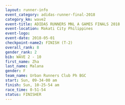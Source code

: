 ```yaml
---
layout: runner-info 
event_category: adidas-runner-final-2018 
category_km: wave2 
event-title: ADIDAS RUNNERS MNL A GAMES FINALS 2018  
event-location: Makati City Philippines 
event-logo: 
event-date: 2018-05-01 
checkpoint-name2: FINISH (T-2) 
overall_rank: 8
gender_rank: 2
bib: WAVE 2 - 10
first_name: Zha
last_name: Malana
gender: F
team_name: Urban Runners Club Ph BGC
start: Sun, 09-34-00 am
finish: Sun, 10-25-54 am
race_time: 0-51-54
status: FINISHER
---
```

